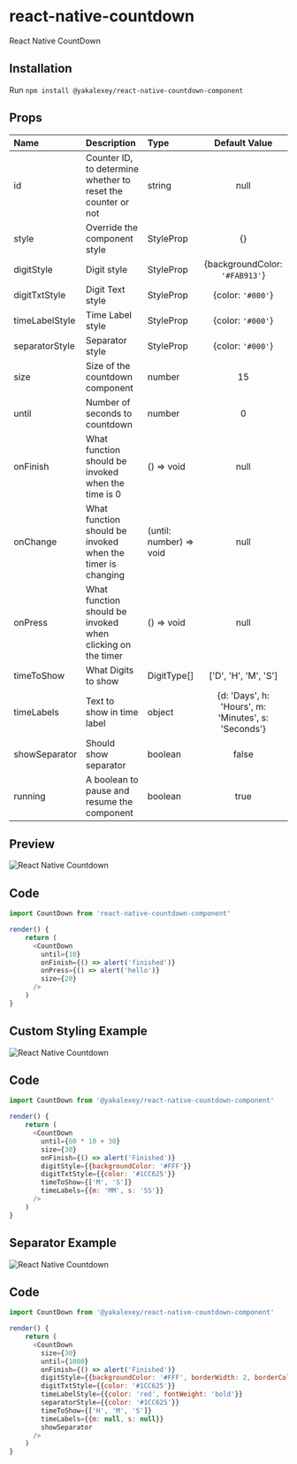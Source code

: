 # react-native-countdown

React Native CountDown

## Installation

Run `npm install @yakalexey/react-native-countdown-component`

## Props

| Name           | Description                                                  | Type                    |                    Default Value                    |
| :------------- | :----------------------------------------------------------- | :---------------------- | :-------------------------------------------------: |
| id             | Counter ID, to determine whether to reset the counter or not | string                  |                        null                         |
| style          | Override the component style                                 | StyleProp<ViewStyle>    |                         {}                          |
| digitStyle     | Digit style                                                  | StyleProp<ViewStyle>    |           {backgroundColor: `'#FAB913'`}            |
| digitTxtStyle  | Digit Text style                                             | StyleProp<TextStyle>    |                  {color: `'#000'`}                  |
| timeLabelStyle | Time Label style                                             | StyleProp<TextStyle>    |                  {color: `'#000'`}                  |
| separatorStyle | Separator style                                              | StyleProp<TextStyle>    |                  {color: `'#000'`}                  |
| size           | Size of the countdown component                              | number                  |                         15                          |
| until          | Number of seconds to countdown                               | number                  |                          0                          |
| onFinish       | What function should be invoked when the time is 0           | () => void              |                        null                         |
| onChange       | What function should be invoked when the timer is changing   | (until: number) => void |                        null                         |
| onPress        | What function should be invoked when clicking on the timer   | () => void              |                        null                         |
| timeToShow     | What Digits to show                                          | DigitType[]             |                ['D', 'H', 'M', 'S']                 |
| timeLabels     | Text to show in time label                                   | object                  | {d: 'Days', h: 'Hours', m: 'Minutes', s: 'Seconds'} |
| showSeparator  | Should show separator                                        | boolean                 |                        false                        |
| running        | A boolean to pause and resume the component                  | boolean                 |                        true                         |

## Preview

![React Native Countdown](https://media.giphy.com/media/xT0xeLWYNSaLerFGko/giphy.gif 'React Native Countdown')

## Code

```javascript
import CountDown from 'react-native-countdown-component'

render() {
    return (
      <CountDown
        until={10}
        onFinish={() => alert('finished')}
        onPress={() => alert('hello')}
        size={20}
      />
    )
}
```

## Custom Styling Example

![React Native Countdown](https://media.giphy.com/media/wIwc1dinsZhx6v2PxB/giphy.gif 'React Native Countdown')

## Code

```javascript
import CountDown from '@yakalexey/react-native-countdown-component'

render() {
    return (
      <CountDown
        until={60 * 10 + 30}
        size={30}
        onFinish={() => alert('Finished')}
        digitStyle={{backgroundColor: '#FFF'}}
        digitTxtStyle={{color: '#1CC625'}}
        timeToShow={['M', 'S']}
        timeLabels={{m: 'MM', s: 'SS'}}
      />
    )
}
```

## Separator Example

![React Native Countdown](https://media.giphy.com/media/4H7qQF4UPwQKEc0Qpx/giphy.gif 'React Native Countdown')

## Code

```javascript
import CountDown from '@yakalexey/react-native-countdown-component'

render() {
    return (
      <CountDown
        size={30}
        until={1000}
        onFinish={() => alert('Finished')}
        digitStyle={{backgroundColor: '#FFF', borderWidth: 2, borderColor: '#1CC625'}}
        digitTxtStyle={{color: '#1CC625'}}
        timeLabelStyle={{color: 'red', fontWeight: 'bold'}}
        separatorStyle={{color: '#1CC625'}}
        timeToShow={['H', 'M', 'S']}
        timeLabels={{m: null, s: null}}
        showSeparator
      />
    )
}
```
